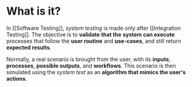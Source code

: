 # What is it?

In [[Software Testing]], *system testing* is made only after [[Integration Testing]]. The objective is to **validate** **that the** **system can execute** processes that follow the **user routine** and **use-cases**, and still return **expected results**.

Normally, a real scenario is brought from the user, with its **inputs**, **processes**, **possible outputs**, and **workflows**. This scenario is then simulated using the *system test* as an **algorithm that mimics the user's actions**.